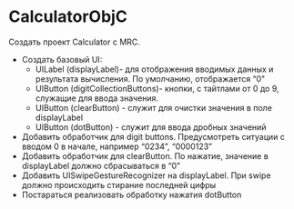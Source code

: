 # CalculatorObjC

Создать проект Calculator c MRC.

  * Создать базовый UI: 
    - UILabel (displayLabel)- для отображения вводимых данных и результата вычисления. По умолчанию, отображается “0"
    - UIButton (digitCollectionButtons)- кнопки, с тайтлами от 0 до 9, служащие для ввода значения. 
    - UIButton (clearButton) - служит для очистки значения в поле displayLabel
    - UIButton (dotButton) - служит для ввода дробных значений
  * Добавить обработчик для digit buttons. Предусмотреть ситуации с вводом 0 в начале, например “0234”, “0000123”
  * Добавить обработчик для clearButton. По нажатие, значение в displayLabel должно сбрасываться в “0"
  * Добавить UISwipeGestureRecognizer на displayLabel. При swipe должно происходить стирание последней цифры 
  * Постараться реализовать обработку нажатия dotButton
